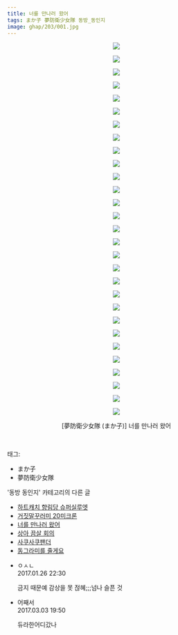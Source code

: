 ```yaml
---
title: 너를 만나러 왔어
tags: まか子 夢防衛少女隊 동방_동인지
image: ghap/203/001.jpg
---
```

<div class="article">
<p style="text-align: center; clear: none; float: none;"><img src="{{ site.nasurl }}/ghap/203/001.jpg"/></p>
<p style="text-align: center; clear: none; float: none;"><img src="{{ site.nasurl }}/ghap/203/002.jpg"/></p>
<p style="text-align: center; clear: none; float: none;"><img src="{{ site.nasurl }}/ghap/203/003.jpg"/></p>
<p style="text-align: center; clear: none; float: none;"><img src="{{ site.nasurl }}/ghap/203/004.jpg"/></p>
<p style="text-align: center; clear: none; float: none;"><img src="{{ site.nasurl }}/ghap/203/005.jpg"/></p>
<p style="text-align: center; clear: none; float: none;"><img src="{{ site.nasurl }}/ghap/203/006.jpg"/></p>
<p style="text-align: center; clear: none; float: none;"><img src="{{ site.nasurl }}/ghap/203/007.jpg"/></p>
<p style="text-align: center; clear: none; float: none;"><img src="{{ site.nasurl }}/ghap/203/008.jpg"/></p>
<p style="text-align: center; clear: none; float: none;"><img src="{{ site.nasurl }}/ghap/203/009.jpg"/></p>
<p style="text-align: center; clear: none; float: none;"><img src="{{ site.nasurl }}/ghap/203/010.jpg"/></p>
<p style="text-align: center; clear: none; float: none;"><img src="{{ site.nasurl }}/ghap/203/011.jpg"/></p>
<p style="text-align: center; clear: none; float: none;"><img src="{{ site.nasurl }}/ghap/203/012.jpg"/></p>
<p style="text-align: center; clear: none; float: none;"><img src="{{ site.nasurl }}/ghap/203/013.jpg"/></p>
<p style="text-align: center; clear: none; float: none;"><img src="{{ site.nasurl }}/ghap/203/014.jpg"/></p>
<p style="text-align: center; clear: none; float: none;"><img src="{{ site.nasurl }}/ghap/203/015.jpg"/></p>
<p style="text-align: center; clear: none; float: none;"><img src="{{ site.nasurl }}/ghap/203/016.jpg"/></p>
<p style="text-align: center; clear: none; float: none;"><img src="{{ site.nasurl }}/ghap/203/017.jpg"/></p>
<p style="text-align: center; clear: none; float: none;"><img src="{{ site.nasurl }}/ghap/203/018.jpg"/></p>
<p style="text-align: center; clear: none; float: none;"><img src="{{ site.nasurl }}/ghap/203/019.jpg"/></p>
<p style="text-align: center; clear: none; float: none;"><img src="{{ site.nasurl }}/ghap/203/020.jpg"/></p>
<p style="text-align: center; clear: none; float: none;"><img src="{{ site.nasurl }}/ghap/203/021.jpg"/></p>
<p style="text-align: center; clear: none; float: none;"><img src="{{ site.nasurl }}/ghap/203/022.jpg"/></p>
<p style="text-align: center; clear: none; float: none;"><img src="{{ site.nasurl }}/ghap/203/023.jpg"/></p>
<p style="text-align: center; clear: none; float: none;"><img src="{{ site.nasurl }}/ghap/203/024.jpg"/></p>
<p style="text-align: center; clear: none; float: none;"><img src="{{ site.nasurl }}/ghap/203/025.jpg"/></p>
<p style="text-align: center; clear: none; float: none;"><img src="{{ site.nasurl }}/ghap/203/026.jpg"/></p>
<p style="text-align: center; clear: none; float: none;"><img src="{{ site.nasurl }}/ghap/203/027.jpg"/></p>
<p style="text-align: center; clear: none; float: none;"><img src="{{ site.nasurl }}/ghap/203/028.jpg"/></p>
<p style="text-align: center; clear: none; float: none;"><img src="{{ site.nasurl }}/ghap/203/029.jpg"/></p>
<p style="text-align: center; clear: none; float: none;">[夢防衛少女隊 (まか子)] 너를 만나러 왔어</p>
<p><br/></p>
</div><div class="tagTrail">
<p>태그: </p>
<ul>
<li>まか子</li>
<li>夢防衛少女隊</li>
</ul>
</div><div class="another">
<p>'동방 동인지' 카테고리의 다른 글</p>
<ul>
<li><a href="/2016-06-19-ghap_205">하트캐치 향림당 슈퍼실루엣</a></li>
<li><a href="/2016-06-19-ghap_204">거짓말꾸러미 20미크론</a></li>
<li><a href="/2016-06-19-ghap_203">너를 만나러 왔어</a></li>
<li><a href="/2016-06-19-ghap_202">상아 끔살 회의</a></li>
<li><a href="/2016-06-19-ghap_201">사쿠사쿠팬더</a></li>
<li><a href="/2016-06-18-ghap_200">동그라미를 줄게요</a></li>
</ul>
</div><div class="cb_module cb_fluid">
<div class="cb_wrt cb_profile">
<div class="comment">
<ul>
<li class="cb_thumb_off" id="comment14901102">
<div class="cb_comment_area">
<div class="cb_info_area">
<div class="cb_section">
<span class="cb_nick_name">ㅇㅅㄴ</span>
</div>
<div class="cb_section">
<span class="cb_date">2017.01.26 22:30 </span>
</div>
</div>
<div class="cb_dsc_comment">
<p class="cb_dsc">
											금지 때문예 감상을 못 젆혜;;;넘나 슬픈 것
										</p>
</div>
</div></li>
<li class="cb_thumb_off" id="comment14930554">
<div class="cb_comment_area">
<div class="cb_info_area">
<div class="cb_section">
<span class="cb_nick_name">어째서</span>
</div>
<div class="cb_section">
<span class="cb_date">2017.03.03 19:50 </span>
</div>
</div>
<div class="cb_dsc_comment">
<p class="cb_dsc">
											듀라한어디갔나
										</p>
</div>
</div></li>
</ul>
</div>
</div><!-- commentList close -->
</div>